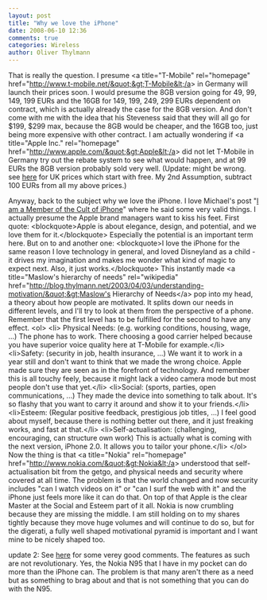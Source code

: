 ```yaml
---
layout: post
title: "Why we love the iPhone"
date: 2008-06-10 12:36
comments: true
categories: Wireless
author: Oliver Thylmann
---
```











That is really the question. I presume &lt;a title=&quot;T-Mobile&quot; rel=&quot;homepage&quot; href=&quot;http://www.t-mobile.net/&quot;&gt;T-Mobile&lt;/a&gt; in Germany will launch their prices soon. I would presume the 8GB version going for 49, 99, 149, 199 EURs and the 16GB for 149, 199, 249, 299 EURs dependent on contract, which is actually already the case for the 8GB version. And don't come with me with the idea that his Steveness said that they will all go for $199, $299 max, because the 8GB would be cheaper, and the 16GB too, just being more expensive with other contract. I am actually wondering if &lt;a title=&quot;Apple Inc.&quot; rel=&quot;homepage&quot; href=&quot;http://www.apple.com/&quot;&gt;Apple&lt;/a&gt; did not let T-Mobile in Germany try out the rebate system to see what would happen, and at 99 EURs the 8GB version probably sold very well. (Update: might be wrong. see [here](http://uk.techcrunch.com/2008/06/10/o2-confirms-free-iphone-deal-and-more/) for UK prices which start with free. My 2nd Assumption, subtract 100 EURs from all my above prices.)

Anyway, back to the subject why we love the iPhone. I love Michael's post &quot;[I am a Member of the Cult of iPhone](http://www.techcrunch.com/2008/06/10/i-am-a-member-of-the-cult-of-iphone/)&quot; where he said some very valid things. I actually presume the Apple brand managers want to kiss his feet. First quote:
&lt;blockquote&gt;Apple is about elegance, design, and potential, and we love them for it.&lt;/blockquote&gt;
Especially the potential is an important term here. But on to and another one:
&lt;blockquote&gt;I love the iPhone for the same reason I love technology in general, and loved Disneyland as a child - it drives my imagination and makes me wonder what kind of magic to expect next. Also, it just works.&lt;/blockquote&gt;
This instantly made &lt;a title=&quot;Maslow's hierarchy of needs&quot; rel=&quot;wikipedia&quot; href=&quot;http://blog.thylmann.net/2003/04/03/understanding-motivation/&quot;&gt;Maslow's Hierarchy of Needs&lt;/a&gt; pop into my head, a theory about how people are motivated. It splits down our needs in different levels, and I'll try to look at them from the perspective of a phone. Remember that the first level has to be fulfilled for the second to have any effect.
&lt;ol&gt;
	&lt;li&gt; Physical Needs: (e.g. working conditions, housing, wage, ...) The phone has to work. There choosing a good carrier helped because you have superior voice quality here at T-Mobile for example.&lt;/li&gt;
	&lt;li&gt;Safety: (security in job, health insurance, ...) We want it to work in a year still and don't want to think that we made the wrong choice. Apple made sure they are seen as in the forefront of technology. And remember this is all touchy feely, because it might lack a video camera mode but most people don't use that yet.&lt;/li&gt;
	&lt;li&gt;Social: (sports, parties, open communications, ...) They made the device into something to talk about. It's so flashy that you want to carry it around and show it to your friends.&lt;/li&gt;
	&lt;li&gt;Esteem: (Regular positive feedback, prestigious job titles, ...) I feel good about myself, because there is nothing better out there, and it just freaking works, and fast at that.&lt;/li&gt;
	&lt;li&gt;Self-actualisation: (challenging, encouraging, can structure own work) This is actually what is coming with the next version, iPhone 2.0. It allows you to tailor your phone.&lt;/li&gt;
&lt;/ol&gt;
Now the thing is that &lt;a title=&quot;Nokia&quot; rel=&quot;homepage&quot; href=&quot;http://www.nokia.com/&quot;&gt;Nokia&lt;/a&gt; understood that self-actualisation bit from the getgo, and physical needs and security where covered at all time. The problem is that the world changed and now security includes &quot;can I watch videos on it&quot; or &quot;can I surf the web with it&quot; and the iPhone just feels more like it can do that. On top of that Apple is the clear Master at the Social and Esteem part of it all. Nokia is now crumbling because they are missing the middle. I am still holding on to my shares tightly because they move huge volumes and will continue to do so, but for the digerati, a fully well shaped motivational pyramid is important and I want mine to be nicely shaped too.

update 2: See [here](http://www.readwriteweb.com/archives/iphone_20_big_in_bubbleland.php) for some verey good comments. The features as such are not revolutionary. Yes, the Nokia N95 that I have in my pocket can do more than the iPhone can. The problem is that many aren't there as a need but as something to brag about and that is not something that you can do with the N95.


